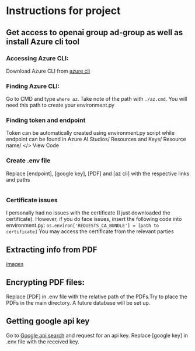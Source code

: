 # Instructions for project
## Get access to openai group ad-group as well as install Azure cli tool
### Accessing Azure CLI:
Download Azure CLI from [azure cli](https://learn.microsoft.com/en-us/cli/azure/install-azure-cli-windows?tabs=azure-cli)
### Finding Azure CLI:
Go to CMD and type `where az`.
Take note of the path with `./az.cmd`. You will need this path to create your environment.py

### Finding token and endpoint
Token can be automatically created using environment.py script while endpoint can be found in Azure AI Studios/ Resources and Keys/ Resource name/ </> View Code

### Create .env file
Replace [endpoint], [google key], [PDF] and [az cli] with the respective links and paths
```sh


```

### Certificate issues
I personally had no issues with the certificate (I just downloaded the certificate). However, if you do face issues, insert the following code into environment.py:
`os.environ['REQUESTS_CA_BUNDLE'] = [path to certificate]`
You may access the certificate from the relevant parties

## Extracting info from PDF 
[images](https://medium.com/@alexaae9/python-how-to-extract-images-from-pdf-documents-9492a767a613#6a19)

## Encrypting PDF files:
Replace [PDF] in .env file with the relative path of the PDFs.Try to place the PDFs in the main directory. A future database will be set up.

## Getting google api key
Go to [Google api search](https://developers.google.com/custom-search/v1/overview) and request for an api key. Replace [google key] in .env file with the received key.
